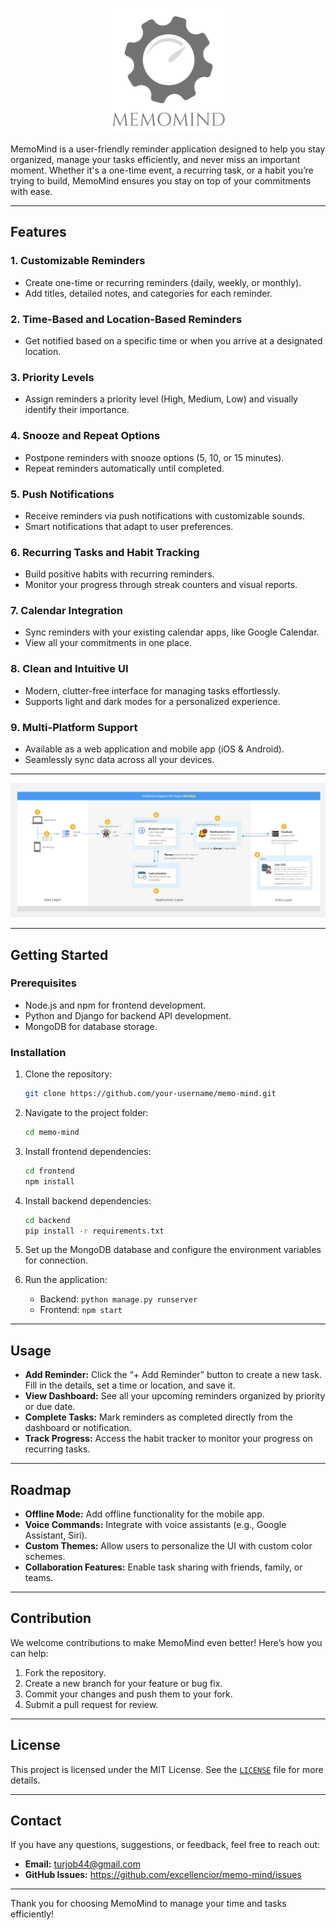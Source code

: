 <p align="center">
  <img src="images/Memomind_LOGO.png" alt="MemoMind Logo" width="200" height="200">
</p>
MemoMind is a user-friendly reminder application designed to help you stay organized, manage your tasks efficiently, and never miss an important moment. Whether it's a one-time event, a recurring task, or a habit you’re trying to build, MemoMind ensures you stay on top of your commitments with ease.

---

## Features

### 1. **Customizable Reminders**
   - Create one-time or recurring reminders (daily, weekly, or monthly).
   - Add titles, detailed notes, and categories for each reminder.

### 2. **Time-Based and Location-Based Reminders**
   - Get notified based on a specific time or when you arrive at a designated location.

### 3. **Priority Levels**
   - Assign reminders a priority level (High, Medium, Low) and visually identify their importance.

### 4. **Snooze and Repeat Options**
   - Postpone reminders with snooze options (5, 10, or 15 minutes).
   - Repeat reminders automatically until completed.

### 5. **Push Notifications**
   - Receive reminders via push notifications with customizable sounds.
   - Smart notifications that adapt to user preferences.

### 6. **Recurring Tasks and Habit Tracking**
   - Build positive habits with recurring reminders.
   - Monitor your progress through streak counters and visual reports.

### 7. **Calendar Integration**
   - Sync reminders with your existing calendar apps, like Google Calendar.
   - View all your commitments in one place.

### 8. **Clean and Intuitive UI**
   - Modern, clutter-free interface for managing tasks effortlessly.
   - Supports light and dark modes for a personalized experience.

### 9. **Multi-Platform Support**
   - Available as a web application and mobile app (iOS & Android).
   - Seamlessly sync data across all your devices.

---

<p align="center">
  <img src="MemoMind Architecture Diagram.jpg" alt="MemoMind Architecture Diagram" width="auto" height="auto">
</p>

---

## Getting Started

### Prerequisites
- Node.js and npm for frontend development.
- Python and Django for backend API development.
- MongoDB for database storage.

### Installation
1. Clone the repository:
   ```bash
   git clone https://github.com/your-username/memo-mind.git
   ```

2. Navigate to the project folder:
   ```bash
   cd memo-mind
   ```

3. Install frontend dependencies:
   ```bash
   cd frontend
   npm install
   ```

4. Install backend dependencies:
   ```bash
   cd backend
   pip install -r requirements.txt
   ```

5. Set up the MongoDB database and configure the environment variables for connection.

6. Run the application:
   - Backend: `python manage.py runserver`
   - Frontend: `npm start`

---

## Usage
- **Add Reminder:** Click the “+ Add Reminder” button to create a new task. Fill in the details, set a time or location, and save it.
- **View Dashboard:** See all your upcoming reminders organized by priority or due date.
- **Complete Tasks:** Mark reminders as completed directly from the dashboard or notification.
- **Track Progress:** Access the habit tracker to monitor your progress on recurring tasks.

---

## Roadmap
- **Offline Mode:** Add offline functionality for the mobile app.
- **Voice Commands:** Integrate with voice assistants (e.g., Google Assistant, Siri).
- **Custom Themes:** Allow users to personalize the UI with custom color schemes.
- **Collaboration Features:** Enable task sharing with friends, family, or teams.

---

## Contribution
We welcome contributions to make MemoMind even better! Here’s how you can help:
1. Fork the repository.
2. Create a new branch for your feature or bug fix.
3. Commit your changes and push them to your fork.
4. Submit a pull request for review.

---

## License
This project is licensed under the MIT License. See the [`LICENSE`](./LICENSE) file for more details.

---

## Contact
If you have any questions, suggestions, or feedback, feel free to reach out:
- **Email:** turjob44@gmail.com
- **GitHub Issues:** https://github.com/excellencior/memo-mind/issues

---

Thank you for choosing MemoMind to manage your time and tasks efficiently!
